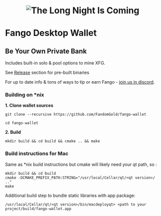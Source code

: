 <h1 align="center"><img title="The Long Night Is Coming" src="https://raw.githubusercontent.com/FandomGold/fango-wallet/master/src/images/splash.png"><img/></h1>

# Fango Desktop Wallet
## Be Your Own Private Bank
Includes built-in solo & pool options to mine XFG.

See [Release](https://github.com/FandomGold/fango-wallet/releases) section for pre-built binaries

For up to date info & tons of ways to tip or earn Fango - [join us in discord](http://discord.fandom.gold).

### Building on *nix

**1. Clone wallet sources**

```
git clone --recursive https://github.com/FandomGold/fango-wallet
```

```
cd fango-wallet
```

**2. Build**

```
mkdir build && cd build && cmake .. && make
```
### Build instructions for Mac
Same as *nix build instructions but cmake will likely need your qt path, so :
```
mkdir build && cd build
cmake -DCMAKE_PREFIX_PATH:STRING="/usr/local/Cellar/qt/<qt version>/ .."
make
```
Additional build step to bundle static libraries with app package:
```
/usr/local/Cellar/qt/<qt version>/bin/macdeployqt> <path to your project/build/fango-wallet.app
```
